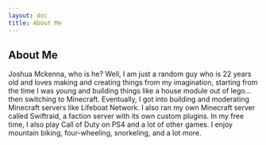 ```yaml
---
layout: doc
title: About Me
---
```


## About Me
Joshua Mckenna, who is he? Well, I am just a random guy who is 22 years old and loves making and creating things from my
imagination, starting from the time I was young and building things like a house module out of lego... then switching to
Minecraft. Eventually, I got into building and moderating Minecraft servers like Lifeboat Network. I also ran my own 
Minecraft server called Swiftraid, a faction server with its own custom plugins. In my free time, I also play Call of 
Duty on PS4 and a lot of other games. I enjoy mountain biking, four-wheeling, snorkeling, and a lot more.
